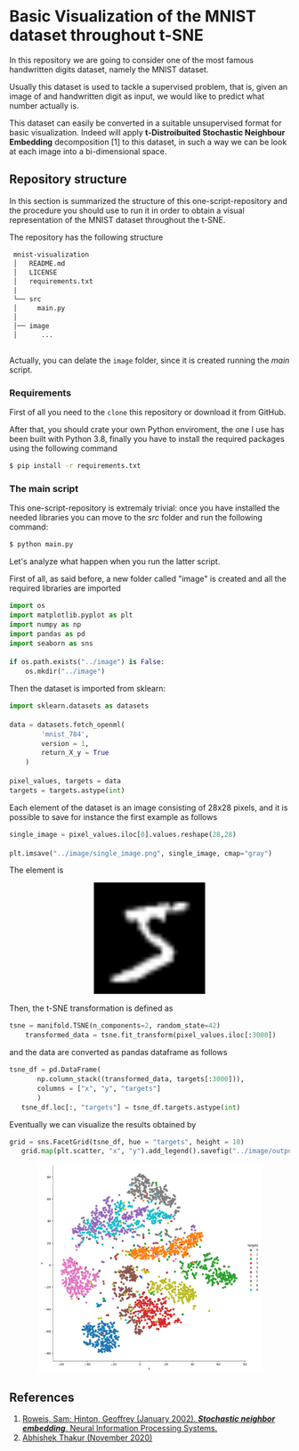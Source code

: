# Basic Visualization of the MNIST dataset throughout t-SNE
In this repository we are going to consider one of the most famous handwritten digits dataset, namely the MNIST dataset.

Usually this dataset is used to tackle a supervised problem, that is, given an image of and handwritten digit as input, we would like to predict what number actually is.

This dataset can easily be converted in a suitable unsupervised format for basic visualization. Indeed will apply **t-Distroibuited Stochastic Neighbour Embedding** decomposition [1] to this dataset, in such a way we can be look at each image into a bi-dimensional space.
## Repository structure
In this section is summarized the structure of this one-script-repository and the procedure you should use to run it in order to obtain a visual representation of the MNIST dataset throughout the t-SNE.

The repository has the following structure
```
 mnist-visualization
 │   README.md
 │   LICENSE    
 │   requirements.txt
 |
 └── src
 │     main.py
 │   
 │── image
 │      ...
 
```
Actually, you can delate the ```image``` folder, since it is created running the *main* script.

### Requirements
First of all you need to the ```clone``` this repository or download it from GitHub.

After that, you should crate your own Python enviroment, the one I use has been built with Python 3.8, finally you have to install the required packages using the following command
```bash 
$ pip install -r requirements.txt
```
### The main script

This one-script-repository is extremaly trivial: once you have installed the needed libraries you can move to the *src* folder and run the following command:
```bash
$ python main.py
```
Let's analyze what happen when you run the latter script.

First of all, as said before, a new folder called "image" is created and all the required libraries are imported

```python
import os
import matplotlib.pyplot as plt
import numpy as np
import pandas as pd
import seaborn as sns

if os.path.exists("../image") is False:
    os.mkdir("../image")
```

Then the dataset is imported from sklearn:
```python
import sklearn.datasets as datasets

data = datasets.fetch_openml(
        'mnist_784',
        version = 1,
        return_X_y = True
    )

pixel_values, targets = data
targets = targets.astype(int)

```
Each element of the dataset is an image consisting of 28x28 pixels, and it is possible to save for instance the first example as follows
```python
single_image = pixel_values.iloc[0].values.reshape(28,28)

plt.imsave("../image/single_image.png", single_image, cmap="gray")
```
The element is 
<p align="center">
  <img src="image/single_image.png" alt="Sublime's custom image" width="200"/>
</p>

Then, the t-SNE transformation is defined as
```python
tsne = manifold.TSNE(n_components=2, random_state=42)
    transformed_data = tsne.fit_transform(pixel_values.iloc[:3000])
```

 and the data are converted as pandas dataframe as follows
 ```python
 tsne_df = pd.DataFrame(
        np.column_stack((transformed_data, targets[:3000])),
        columns = ["x", "y", "targets"]
        )
    tsne_df.loc[:, "targets"] = tsne_df.targets.astype(int)
 ```

 Eventually we can visualize the results obtained by

 ```python
 grid = sns.FacetGrid(tsne_df, hue = "targets", height = 10)
    grid.map(plt.scatter, "x", "y").add_legend().savefig("../image/output.png")
 
 ```
<p align="center">
  <img src="image/output.png" alt="Sublime's custom image" width="400"/>
</p>





## References
1. [Roweis, Sam; Hinton, Geoffrey (January 2002). ***Stochastic neighbor embedding***. Neural Information Processing Systems.](https://cs.nyu.edu/~roweis/papers/sne_final.pdf)
2. [Abhishek Thakur (November 2020)](https://github.com/abhishekkrthakur/approachingalmost/blob/master/AAAMLP.pdf)